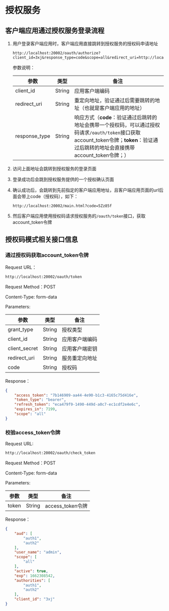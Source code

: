 # 授权服务

## 客户端应用通过授权服务登录流程
1. 用户登录客户端应用时，客户端应用直接跳转到授权服务的授权码申请地址
   ```http request
   http://localhost:20002/oauth/authorize?client_id=3xj&response_type=code&scope=all&redirect_uri=http://localhost:20002/main.html
   ```
   
   参数说明：
 
    | 参数         |  类型  | 备注                                                                                                                   |
    | ---- |----------------------------------------------------------------------------------------------------------------------|----------|
    | client_id | String | 应用客户端编码                                                                                                              |
    | redirect_uri | String | 重定向地址，验证通过后需要跳转的地址（也就是客户端应用的地址）                                                                                      |
    | response_type | String | 响应方式（**code**：验证通过后跳转的地址会携带一个授权码，可以通过授权码请求`/oauth/token`接口获取account_token令牌；**token**：验证通过后跳转的地址会直接携带account_token令牌；） |
    

2. 访问上面地址会跳转到授权服务的登录页面
3. 登录成功后会跳到授权服务提供的一个授权确认页面
4. 确认成功后，会跳转到先前指定的客户端应用地址，且客户端应用页面的url后面会带上code（授权码），如下：
   ```http request
   http://localhost:20002/main.html?code=5Zz85f
   ```
5. 然后客户端应用使用授权码请求授权服务的`/oauth/token`接口，获取account_token令牌
    


## 授权码模式相关接口信息

### 通过授权码获取account_token令牌

Request URL：

```http request
http://localhost:20002/oauth/token
```

Request Method：POST

Content-Type: form-data

Parameters:

| 参数  |  类型  | 备注      |
| ---- | ---- |---------|
| grant_type | String | 授权类型    |
| client_id | String | 应用客户端编码 |
| client_secret | String | 应用客户端密钥 |
| redirect_uri | String | 服务重定向地址 |
| code | String | 授权码     |

Response：
```json
{
    "access_token": "7b146909-aa44-4e90-b1c3-4165c75d416e",
    "token_type": "bearer",
    "refresh_token": "eca479f9-1490-449d-a0c7-ec1cdf2e4e6c",
    "expires_in": 7199,
    "scope": "all"
}
```

### 校验access_token令牌

Request URL:
```http request
http://localhost:20002/oauth/check_token
```

Request Method：POST

Content-Type: form-data

Parameters:

| 参数  |  类型  | 备注      |
| ---- | ---- |---------|
| token | String | access_token令牌    |

Response：
```json
{
    "aud": [
        "auth1",
        "auth2"
    ],
    "user_name": "admin",
    "scope": [
        "all"
    ],
    "active": true,
    "exp": 1662308542,
    "authorities": [
        "auth1",
        "auth2"
    ],
    "client_id": "3xj"
}
```
